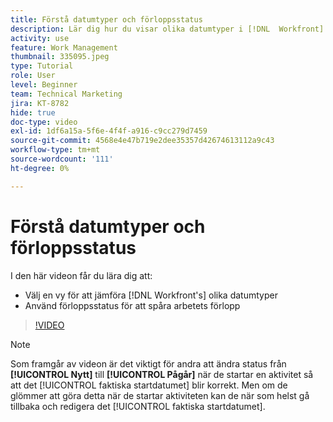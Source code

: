 ```yaml
---
title: Förstå datumtyper och förloppsstatus
description: Lär dig hur du visar olika datumtyper i [!DNL  Workfront] och använder förloppsstatus för att spåra arbetsförloppet.
activity: use
feature: Work Management
thumbnail: 335095.jpeg
type: Tutorial
role: User
level: Beginner
team: Technical Marketing
jira: KT-8782
hide: true
doc-type: video
exl-id: 1df6a15a-5f6e-4f4f-a916-c9cc279d7459
source-git-commit: 4568e4e47b719e2dee35357d42674613112a9c43
workflow-type: tm+mt
source-wordcount: '111'
ht-degree: 0%

---
```


# Förstå datumtyper och förloppsstatus

I den här videon får du lära dig att:

* Välj en vy för att jämföra [!DNL Workfront's] olika datumtyper
* Använd förloppsstatus för att spåra arbetets förlopp

>[!VIDEO](https://video.tv.adobe.com/v/335095/?quality=12&learn=on&enablevpops)

>[!NOTE]
>
>Som framgår av videon är det viktigt för andra att ändra status från **[!UICONTROL Nytt]** till **[!UICONTROL Pågår]** när de startar en aktivitet så att det [!UICONTROL faktiska startdatumet] blir korrekt. Men om de glömmer att göra detta när de startar aktiviteten kan de när som helst gå tillbaka och redigera det [!UICONTROL faktiska startdatumet].


<!--
Task progress status overview
Definitions for the project, task, and issue dates within Workfront
Project timelines
-->
